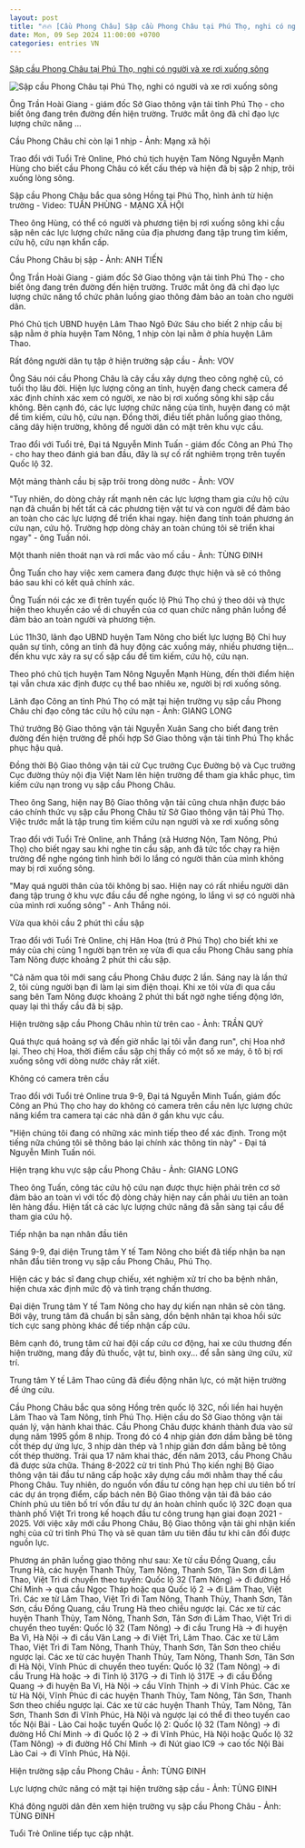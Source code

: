 ```yaml
---
layout: post
title: "🔥🔥 [Cầu Phong Châu] Sập cầu Phong Châu tại Phú Thọ, nghi có người và xe rơi xuống sông"
date: Mon, 09 Sep 2024 11:00:00 +0700
categories: entries VN
---
```

[Sập cầu Phong Châu tại Phú Thọ, nghi có người và xe rơi xuống sông](https://tuoitre.vn/sap-cau-phong-chau-tai-phu-tho-nghi-co-nguoi-va-xe-roi-xuong-song-20240909105723465.htm)

![Sập cầu Phong Châu tại Phú Thọ, nghi có người và xe rơi xuống sông](https://cdn1.tuoitre.vn/thumb_w/1200/471584752817336320/2024/9/9/45816560883023265531993583505894522695963892n-17258558657201455971840-59-0-624-1080-crop-17258559152741832544940.jpg)

Ông Trần Hoài Giang - giám đốc Sở Giao thông vận tải tỉnh Phú Thọ - cho biết ông đang trên đường đến hiện trường. Trước mắt ông đã chỉ đạo lực lượng chức năng ...

Cầu Phong Châu chỉ còn lại 1 nhịp - Ảnh: Mạng xã hội

Trao đổi với Tuổi Trẻ Online, Phó chủ tịch huyện Tam Nông Nguyễn Mạnh Hùng cho biết cầu Phong Châu có kết cấu thép và hiện đã bị sập 2 nhịp, trôi xuống lòng sông.

Sập cầu Phong Châu bắc qua sông Hồng tại Phú Thọ, hình ảnh từ hiện trường - Video: TUẤN PHÙNG - MẠNG XÃ HỘI

Theo ông Hùng, có thể có người và phương tiện bị rơi xuống sông khi cầu sập nên các lực lượng chức năng của địa phương đang tập trung tìm kiếm, cứu hộ, cứu nạn khẩn cấp.

Cầu Phong Châu bị sập - Ảnh: ANH TIẾN

Ông Trần Hoài Giang - giám đốc Sở Giao thông vận tải tỉnh Phú Thọ - cho biết ông đang trên đường đến hiện trường. Trước mắt ông đã chỉ đạo lực lượng chức năng tổ chức phân luồng giao thông đảm bảo an toàn cho người dân.

Phó Chủ tịch UBND huyện Lâm Thao Ngô Đức Sáu cho biết 2 nhịp cầu bị sập nằm ở phía huyện Tam Nông, 1 nhịp còn lại nằm ở phía huyện Lâm Thao.

Rất đông người dân tụ tập ở hiện trường sập cầu - Ảnh: VOV

Ông Sáu nói cầu Phong Châu là cây cầu xây dựng theo công nghệ cũ, có tuổi thọ lâu đời. Hiện lực lượng công an tỉnh, huyện đang check camera để xác định chính xác xem có người, xe nào bị rơi xuống sông khi sập cầu không. Bên cạnh đó, các lực lượng chức năng của tỉnh, huyện đang có mặt để tìm kiếm, cứu hộ, cứu nạn. Đồng thời, điều tiết phân luồng giao thông, căng dây hiện trường, không để người dân có mặt trên khu vực cầu.

Trao đổi với Tuổi trẻ, Đại tá Nguyễn Minh Tuấn - giám đốc Công an Phú Thọ - cho hay theo đánh giá ban đầu, đây là sự cố rất nghiêm trọng trên tuyến Quốc lộ 32.

Một mảng thành cầu bị sập trôi trong dòng nước - Ảnh: VOV

"Tuy nhiên, do dòng chảy rất mạnh nên các lực lượng tham gia cứu hộ cứu nạn đã chuẩn bị hết tất cả các phương tiện vật tư và con người để đảm bảo an toàn cho các lực lượng để triển khai ngay. hiện đang tính toán phương án cứu nạn, cứu hộ. Trường hợp dòng chảy an toàn chúng tôi sẽ triển khai ngay" - ông Tuấn nói.

Một thanh niên thoát nạn và rơi mắc vào mố cầu - Ảnh: TÙNG ĐINH

Ông Tuấn cho hay việc xem camera đang được thực hiện và sẽ có thông báo sau khi có kết quả chính xác.

Ông Tuấn nói các xe đi trên tuyến quốc lộ Phú Thọ chú ý theo dõi và thực hiện theo khuyến cáo về di chuyển của cơ quan chức năng phân luồng để đảm bảo an toàn người và phương tiện.

Lúc 11h30, lãnh đạo UBND huyện Tam Nông cho biết lực lượng Bộ Chỉ huy quân sự tỉnh, công an tỉnh đã huy động các xuồng máy, nhiều phương tiện… đến khu vực xảy ra sự cố sập cầu để tìm kiếm, cứu hộ, cứu nạn.

Theo phó chủ tịch huyện Tam Nông Nguyễn Mạnh Hùng, đến thời điểm hiện tại vẫn chưa xác định được cụ thể bao nhiêu xe, người bị rơi xuống sông.

Lãnh đạo Công an tỉnh Phú Thọ có mặt tại hiện trường vụ sập cầu Phong Châu chỉ đạo công tác cứu hộ cứu nạn - Ảnh: GIANG LONG

Thứ trưởng Bộ Giao thông vận tải Nguyễn Xuân Sang cho biết đang trên đường đến hiện trường để phối hợp Sở Giao thông vận tải tỉnh Phú Thọ khắc phục hậu quả.

Đồng thời Bộ Giao thông vận tải cử Cục trưởng Cục Đường bộ và Cục trưởng Cục đường thủy nội địa Việt Nam lên hiện trường để tham gia khắc phục, tìm kiếm cứu nạn trong vụ sập cầu Phong Châu.

Theo ông Sang, hiện nay Bộ Giao thông vận tải cũng chưa nhận được báo cáo chính thức vụ sập cầu Phong Châu từ Sở Giao thông vận tải Phú Thọ. Việc trước mắt là tập trung tìm kiếm cứu nạn người và xe rơi xuống sông

Trao đổi với Tuổi Trẻ Online, anh Thắng (xã Hương Nộn, Tam Nông, Phú Thọ) cho biết ngay sau khi nghe tin cầu sập, anh đã tức tốc chạy ra hiện trường để nghe ngóng tình hình bởi lo lắng có người thân của mình không may bị rơi xuống sông.

"May quá người thân của tôi không bị sao. Hiện nay có rất nhiều người dân đang tập trung ở khu vực đầu cầu để nghe ngóng, lo lắng vì sợ có người nhà của mình rơi xuống sông" - Anh Thắng nói.

Vừa qua khỏi cầu 2 phút thì cầu sập

Trao đổi với Tuổi Trẻ Online, chị Hân Hoa (trú ở Phú Thọ) cho biết khi xe máy của chị cùng 1 người bạn trên xe vừa đi qua cầu Phong Châu sang phía Tam Nông được khoảng 2 phút thì cầu sập.

"Cả năm qua tôi mới sang cầu Phong Châu được 2 lần. Sáng nay là lần thứ 2, tôi cùng người bạn đi làm lại sim điện thoại. Khi xe tôi vừa đi qua cầu sang bên Tam Nông được khoảng 2 phút thì bất ngờ nghe tiếng động lớn, quay lại thì thấy cầu đã bị sập.

Hiện trường sập cầu Phong Châu nhìn từ trên cao - Ảnh: TRẦN QUÝ

Quá thực quá hoảng sợ và đến giờ nhắc lại tôi vẫn đang run", chị Hoa nhớ lại. Theo chị Hoa, thời điểm cầu sập chị thấy có một số xe máy, ô tô bị rơi xuống sông với dòng nước chảy rất xiết.

Không có camera trên cầu

Trao đổi với Tuổi trẻ Online trưa 9-9, Đại tá Nguyễn Minh Tuấn, giám đốc Công an Phú Thọ cho hay do không có camera trên cầu nên lực lượng chức năng kiểm tra camera tại các nhà dân ở gần khu vực cầu.

"Hiện chúng tôi đang có những xác minh tiếp theo để xác định. Trong một tiếng nữa chúng tôi sẽ thông báo lại chính xác thông tin này" - Đại tá Nguyễn Minh Tuấn nói.

Hiện trạng khu vực sập cầu Phong Châu - Ảnh: GIANG LONG

Theo ông Tuấn, công tác cứu hộ cứu nạn được thực hiện phải trên cơ sở đảm bảo an toàn vì với tốc độ dòng chảy hiện nay cần phải ưu tiên an toàn lên hàng đầu. Hiện tất cả các lực lượng chức năng đã sẵn sàng tại cầu để tham gia cứu hộ.

Tiếp nhận ba nạn nhân đầu tiên

Sáng 9-9, đại diện Trung tâm Y tế Tam Nông cho biết đã tiếp nhận ba nạn nhân đầu tiên trong vụ sập cầu Phong Châu, Phú Thọ.

Hiện các y bác sĩ đang chụp chiếu, xét nghiệm xử trí cho ba bệnh nhân, hiện chưa xác định mức độ và tình trạng chấn thương.

Đại diện Trung tâm Y tế Tam Nông cho hay dự kiến nạn nhân sẽ còn tăng. Bởi vậy, trung tâm đã chuẩn bị sẵn sàng, dồn bệnh nhân tại khoa hồi sức tích cực sang phòng khác để tiếp nhận cấp cứu.

Bêm cạnh đó, trung tâm cử hai đội cấp cứu cơ động, hai xe cứu thương đến hiện trường, mang đầy đủ thuốc, vật tư, bình oxy... để sẵn sàng ứng cứu, xử trí.

Trung tâm Y tế Lâm Thao cũng đã điều động nhân lực, có mặt hiện trường để ứng cứu.

Cầu Phong Châu bắc qua sông Hồng trên quốc lộ 32C, nối liền hai huyện Lâm Thao và Tam Nông, tỉnh Phú Thọ. Hiện cầu do Sở Giao thông vận tải quán lý, vận hành khai thác. Cầu Phong Châu được khánh thành đưa vào sử dụng năm 1995 gồm 8 nhịp. Trong đó có 4 nhịp giản đơn dầm bằng bê tông cốt thép dự ứng lực, 3 nhịp dàn thép và 1 nhịp giản đơn dầm bằng bê tông cốt thép thường. Trải qua 17 năm khai thác, đến năm 2013, cầu Phong Châu đã được sửa chữa. Tháng 8-2022 cử tri tỉnh Phú Thọ kiến nghị Bộ Giao thông vận tải đầu tư nâng cấp hoặc xây dựng cầu mới nhằm thay thế cầu Phong Châu. Tuy nhiên, do nguồn vốn đầu tư công hạn hẹp chỉ ưu tiên bố trí các dự án trọng điểm, cấp bách nên Bộ Giao thông vận tải đã báo cáo Chính phủ ưu tiên bố trí vốn đầu tư dự án hoàn chỉnh quốc lộ 32C đoạn qua thành phố Việt Trì trong kế hoạch đầu tư công trung hạn giai đoạn 2021 - 2025. Với việc xây mới cầu Phong Châu, Bộ Giao thông vận tải ghi nhận kiến nghị của cử tri tỉnh Phú Thọ và sẽ quan tâm ưu tiên đầu tư khi cân đối được nguồn lực.





Phương án phân luồng giao thông như sau: Xe từ cầu Đồng Quang, cầu Trung Hà, các huyện Thanh Thủy, Tam Nông, Thanh Sơn, Tân Sơn đi Lâm Thao, Việt Trì di chuyển theo tuyến: Quốc lộ 32 (Tam Nông) → đi đường Hồ Chí Minh → qua cầu Ngọc Tháp hoặc qua Quốc lộ 2 → đi Lâm Thao, Việt Trì. Các xe từ Lâm Thao, Việt Trì đi Tam Nông, Thanh Thủy, Thanh Sơn, Tân Sơn, cầu Đồng Quang, cầu Trung Hà theo chiều ngược lại. Các xe từ các huyện Thanh Thủy, Tam Nông, Thanh Sơn, Tân Sơn đi Lâm Thao, Việt Trì di chuyển theo tuyến: Quốc lộ 32 (Tam Nông) → đi cầu Trung Hà → đi huyện Ba Vì, Hà Nội → đi cầu Văn Lang → đi Việt Trì, Lâm Thao. Các xe từ Lâm Thao, Việt Trì đi Tam Nông, Thanh Thủy, Thanh Sơn, Tân Sơn theo chiều ngược lại. Các xe từ các huyện Thanh Thủy, Tam Nông, Thanh Sơn, Tân Sơn đi Hà Nội, Vĩnh Phúc di chuyển theo tuyến: Quốc lộ 32 (Tam Nông) → đi cầu Trung Hà hoặc → đi Tỉnh lộ 317G → đi Tỉnh lộ 317E → đi cầu Đồng Quang → đi huyện Ba Vì, Hà Nội → cầu Vĩnh Thịnh → đi Vĩnh Phúc. Các xe từ Hà Nội, Vĩnh Phúc đi các huyện Thanh Thủy, Tam Nông, Tân Sơn, Thanh Sơn theo chiều ngược lại. Các xe từ các huyện Thanh Thủy, Tam Nông, Tân Sơn, Thanh Sơn đi Vĩnh Phúc, Hà Nội và ngược lại có thể đi theo tuyến cao tốc Nội Bài - Lào Cai hoặc tuyến Quốc lộ 2: Quốc lộ 32 (Tam Nông) → đi đường Hồ Chí Minh → đi Quốc lộ 2 → đi Vĩnh Phúc, Hà Nội hoặc Quốc lộ 32 (Tam Nông) → đi đường Hồ Chí Minh → đi Nút giao IC9 → cao tốc Nội Bài Lào Cai → đi Vĩnh Phúc, Hà Nội.

Hiện trường sập cầu Phong Châu - Ảnh: TÙNG ĐINH

Lực lượng chức năng có mặt tại hiện trường sập cầu - Ảnh: TÙNG ĐINH

Khá đông người dân đên xem hiện trường vụ sập cầu Phong Châu - Ảnh: TÙNG ĐINH

Tuổi Trẻ Online tiếp tục cập nhật.

